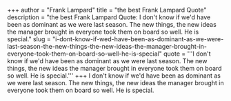 +++
author = "Frank Lampard"
title = "the best Frank Lampard Quote"
description = "the best Frank Lampard Quote: I don't know if we'd have been as dominant as we were last season. The new things, the new ideas the manager brought in everyone took them on board so well. He is special."
slug = "i-dont-know-if-wed-have-been-as-dominant-as-we-were-last-season-the-new-things-the-new-ideas-the-manager-brought-in-everyone-took-them-on-board-so-well-he-is-special"
quote = '''I don't know if we'd have been as dominant as we were last season. The new things, the new ideas the manager brought in everyone took them on board so well. He is special.'''
+++
I don't know if we'd have been as dominant as we were last season. The new things, the new ideas the manager brought in everyone took them on board so well. He is special.
